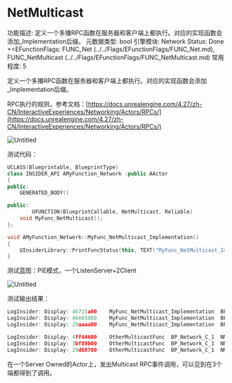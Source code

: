 # NetMulticast

功能描述: 定义一个多播RPC函数在服务器和客户端上都执行。对应的实现函数会添加_Implementation后缀。
元数据类型: bool
引擎模块: Network
Status: Done
+=EFunctionFlags: FUNC_Net (../../Flags/EFunctionFlags/FUNC_Net.md), FUNC_NetMulticast (../../Flags/EFunctionFlags/FUNC_NetMulticast.md)
常用程度: 5

定义一个多播RPC函数在服务器和客户端上都执行。对应的实现函数会添加_Implementation后缀。

RPC执行的规则，参考文档：[https://docs.unrealengine.com/4.27/zh-CN/InteractiveExperiences/Networking/Actors/RPCs/](https://docs.unrealengine.com/4.27/zh-CN/InteractiveExperiences/Networking/Actors/RPCs/)

![Untitled](Client/Untitled.png)

测试代码：

```cpp
UCLASS(Blueprintable, BlueprintType)
class INSIDER_API AMyFunction_Network :public AActor
{
public:
	GENERATED_BODY()

public:
		UFUNCTION(BlueprintCallable, NetMulticast, Reliable)
	void MyFunc_NetMulticast();
};

void AMyFunction_Network::MyFunc_NetMulticast_Implementation()
{
	UInsiderLibrary::PrintFuncStatus(this, TEXT("MyFunc_NetMulticast_Implementation"));
}
```

测试蓝图：PIE模式，一个ListenServer+2Client

![Untitled](NetMulticast/Untitled.png)

测试输出结果：

```cpp
LogInsider: Display: 46715a00    MyFunc_NetMulticast_Implementation  BP_Network_C_1  NM_ListenServer Local:ROLE_Authority    Remote:ROLE_SimulatedProxy
LogInsider: Display: 46e65000    MyFunc_NetMulticast_Implementation  BP_Network_C_1  NM_Client   Local:ROLE_SimulatedProxy   Remote:ROLE_Authority
LogInsider: Display: 29aaaa00    MyFunc_NetMulticast_Implementation  BP_Network_C_1  NM_Client   Local:ROLE_SimulatedProxy   Remote:ROLE_Authority

LogInsider: Display: 4ff44600    OtherMulticastFunc  BP_Network_C_1  NM_ListenServer Local:ROLE_Authority    Remote:ROLE_SimulatedProxy
LogInsider: Display: 3bf89b00    OtherMulticastFunc  BP_Network_C_1  NM_Client   Local:ROLE_SimulatedProxy   Remote:ROLE_Authority
LogInsider: Display: 29d68700    OtherMulticastFunc  BP_Network_C_1  NM_Client   Local:ROLE_SimulatedProxy   Remote:ROLE_Authority
```

在一个Server Owned的Actor上，发出Multicast RPC事件调用，可以见到在3个端都得到了调用。